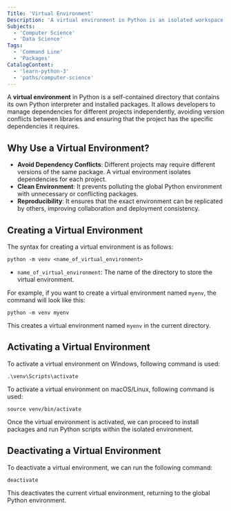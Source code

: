```yaml
---
Title: 'Virtual Environment'
Description: 'A virtual environment in Python is an isolated workspace to manage dependencies and avoid conflicts between packages.'
Subjects:
  - 'Computer Science'
  - 'Data Science'
Tags:
  - 'Command Line'
  - 'Packages'
CatalogContent:
  - 'learn-python-3'
  - 'paths/computer-science'
---
```


A **virtual environment** in Python is a self-contained directory that contains its own Python interpreter and installed packages. It allows developers to manage dependencies for different projects independently, avoiding version conflicts between libraries and ensuring that the project has the specific dependencies it requires.

## Why Use a Virtual Environment?

- **Avoid Dependency Conflicts**: Different projects may require different versions of the same package. A virtual environment isolates dependencies for each project.
- **Clean Environment**: It prevents polluting the global Python environment with unnecessary or conflicting packages.
- **Reproducibility**: It ensures that the exact environment can be replicated by others, improving collaboration and deployment consistency.

## Creating a Virtual Environment

The syntax for creating a virtual environment is as follows:

```pseudo
python -m venv <name_of_virtual_environment>
```

- `name_of_virtual_environment`: The name of the directory to store the virtual environment.

For example, if you want to create a virtual environment named `myenv`, the command will look like this:

```shell
python -m venv myenv
```

This creates a virtual environment named `myenv` in the current directory.

## Activating a Virtual Environment

To activate a virtual environment on Windows, following command is used:

```shell
.\venv\Scripts\activate
```

To activate a virtual environment on macOS/Linux, following command is used:

```shell
source venv/bin/activate
```

Once the virtual environment is activated, we can proceed to install packages and run Python scripts within the isolated environment.

## Deactivating a Virtual Environment

To deactivate a virtual environment, we can run the following command:

```shell
deactivate
```

This deactivates the current virtual environment, returning to the global Python environment.
